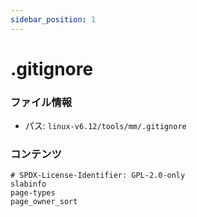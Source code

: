 ```yaml
---
sidebar_position: 1
---
```

# .gitignore

### ファイル情報

- パス: `linux-v6.12/tools/mm/.gitignore`

### コンテンツ

```gitignore
# SPDX-License-Identifier: GPL-2.0-only
slabinfo
page-types
page_owner_sort

```
